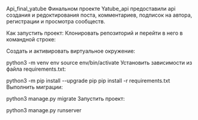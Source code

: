 Api_final_yatube
Финальном проекте Yatube_api предоставили api создания и редоктирования поста, комментариев, подписок на автора, регистрации и просмотра сообществ.

Как запустить проект:
Клонировать репозиторий и перейти в него в командной строке:


Cоздать и активировать виртуальное окружение:

python3 -m venv env
source env/bin/activate
Установить зависимости из файла requirements.txt:

python3 -m pip install --upgrade pip
pip install -r requirements.txt
Выполнить миграции:

python3 manage.py migrate
Запустить проект:

python3 manage.py runserver